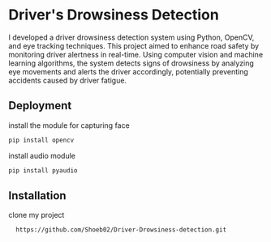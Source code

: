 
# Driver's Drowsiness Detection

I developed a driver drowsiness detection system using Python, OpenCV, and eye tracking techniques. This project aimed to enhance
road safety by monitoring driver alertness in real-time. Using computer vision and machine learning algorithms, the system detects
signs of drowsiness by analyzing eye movements and alerts the driver accordingly, potentially preventing accidents caused by driver
fatigue.



## Deployment

install the module for capturing face

```bash
pip install opencv

```

install audio module
```bash
pip install pyaudio

```
## Installation

clone my project

```bash
  https://github.com/Shoeb02/Driver-Drowsiness-detection.git
```
    